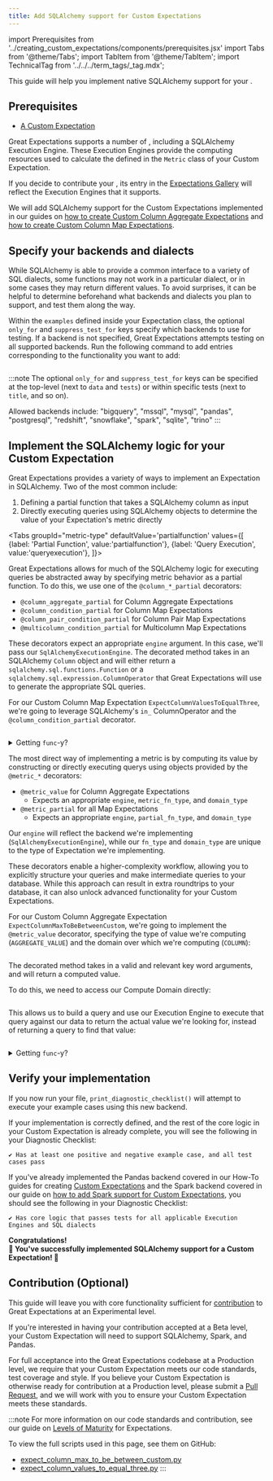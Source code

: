 ```yaml
---
title: Add SQLAlchemy support for Custom Expectations
---
```

import Prerequisites from '../creating_custom_expectations/components/prerequisites.jsx'
import Tabs from '@theme/Tabs';
import TabItem from '@theme/TabItem';
import TechnicalTag from '../../../term_tags/_tag.mdx';

This guide will help you implement native SQLAlchemy support for your <TechnicalTag tag="custom_expectation" text="Custom Expectation" />.

## Prerequisites

<Prerequisites>

 - [A Custom Expectation](../custom_expectations_lp.md)

</Prerequisites>

Great Expectations supports a number of <TechnicalTag tag="execution_engine" text="Execution Engines" />, including a SQLAlchemy Execution Engine. 
These Execution Engines provide the computing resources used to calculate the <TechnicalTag tag="metric" text="Metrics" /> defined in the `Metric` class of your Custom Expectation.

If you decide to contribute your <TechnicalTag tag="expectation" text="Expectation" />, its entry in the [Expectations Gallery](https://greatexpectations.io/expectations/) will reflect the Execution Engines that it supports.

We will add SQLAlchemy support for the Custom Expectations implemented in our guides on [how to create Custom Column Aggregate Expectations](../creating_custom_expectations/how_to_create_custom_column_aggregate_expectations.md) 
and [how to create Custom Column Map Expectations](../creating_custom_expectations/how_to_create_custom_column_map_expectations.md).

## Specify your backends and dialects

While SQLAlchemy is able to provide a common interface to a variety of SQL dialects, some functions may not work in a particular dialect, or in some cases they may return different values. 
To avoid surprises, it can be helpful to determine beforehand what backends and dialects you plan to support, and test them along the way. 

Within the `examples` defined inside your Expectation class, the optional `only_for` and `suppress_test_for` keys specify which backends to use for testing. If a backend is not specified, Great Expectations attempts testing on all supported backends. Run the following command to add entries corresponding to the functionality you want to add: 
    
```python title="Python" name="version-0.17.23 docs/docusaurus/versioned_docs/version-0.17.23/snippets/expect_column_max_to_be_between_custom.py examples"
```

:::note
The optional `only_for` and `suppress_test_for` keys can be specified at the top-level (next to `data` and `tests`) or within specific tests (next to `title`, and so on).

Allowed backends include: "bigquery", "mssql", "mysql", "pandas", "postgresql", "redshift", "snowflake", "spark", "sqlite", "trino"
:::

## Implement the SQLAlchemy logic for your Custom Expectation

Great Expectations provides a variety of ways to implement an Expectation in SQLAlchemy. Two of the most common include:  

1. Defining a partial function that takes a SQLAlchemy column as input
2. Directly executing queries using SQLAlchemy objects to determine the value of your Expectation's metric directly 

<Tabs
  groupId="metric-type"
  defaultValue='partialfunction'
  values={[
  {label: 'Partial Function', value:'partialfunction'},
  {label: 'Query Execution', value:'queryexecution'},
  ]}>

<TabItem value="partialfunction">

Great Expectations allows for much of the SQLAlchemy logic for executing queries be abstracted away by specifying metric behavior as a partial function. 
To do this, we use one of the `@column_*_partial` decorators:
- `@column_aggregate_partial` for Column Aggregate Expectations
- `@column_condition_partial` for Column Map Expectations
- `@column_pair_condition_partial` for Column Pair Map Expectations
- `@multicolumn_condition_partial` for Multicolumn Map Expectations

These decorators expect an appropriate `engine` argument. In this case, we'll pass our `SqlAlchemyExecutionEngine`. 
The decorated method takes in an SQLAlchemy `Column` object and will either return a `sqlalchemy.sql.functions.Function` or a `sqlalchemy.sql.expression.ColumnOperator` that Great Expectations will use to generate the appropriate SQL queries. 
  
For our Custom Column Map Expectation `ExpectColumnValuesToEqualThree`, we're going to leverage SQLAlchemy's `in_` ColumnOperator and the `@column_condition_partial` decorator.

```python title="Python" name="version-0.17.23 docs/docusaurus/versioned_docs/version-0.17.23/snippets/expect_column_values_to_equal_three.py sqlalchemy"
```

<details>
<summary>Getting <code>func</code>-y?</summary>
We can also take advantage of SQLAlchemy's <code>func</code> special object instance. 
<br/>
<code>func</code> allows us to pass common generic functions which SQLAlchemy will compile appropriately for the targeted dialect, 
giving us the flexibility to not have write that targeted code ourselves! 
<br/><br/>
Here's an example from <a href="https://greatexpectations.io/expectations/expect_column_sum_to_be_between">ExpectColumnSumToBeBetween</a>:

```python title="Python"

@column_aggregate_partial(engine=SqlAlchemyExecutionEngine)
def _sqlalchemy(cls, column, **kwargs):
    return sa.func.sum(column)

```

For more on <code>func</code> and the <code>func</code>-tionality it provides, see <a href="https://docs.sqlalchemy.org/en/14/core/functions.html">SQLAlchemy's Functions documentation</a>.
</details>


</TabItem>
<TabItem value="queryexecution">

The most direct way of implementing a metric is by computing its value by constructing or directly executing querys using objects provided by the `@metric_*` decorators:
- `@metric_value` for Column Aggregate Expectations
  - Expects an appropriate `engine`, `metric_fn_type`, and `domain_type`
- `@metric_partial` for all Map Expectations
  - Expects an appropriate `engine`, `partial_fn_type`, and `domain_type`

Our `engine` will reflect the backend we're implementing (`SqlAlchemyExecutionEngine`), while our `fn_type` and `domain_type` are unique to the type of Expectation we're implementing.

These decorators enable a higher-complexity workflow, allowing you to explicitly structure your queries and make intermediate queries to your database. 
While this approach can result in extra roundtrips to your database, it can also unlock advanced functionality for your Custom Expectations.

For our Custom Column Aggregate Expectation `ExpectColumnMaxToBeBetweenCustom`, we're going to implement the `@metric_value` decorator, 
specifying the type of value we're computing (`AGGREGATE_VALUE`) and the domain over which we're computing (`COLUMN`):

```python title="Python" name="version-0.17.23 docs/docusaurus/versioned_docs/version-0.17.23/snippets/expect_column_max_to_be_between_custom.py sql_def"
```

The decorated method takes in a valid <TechnicalTag tag="execution_engine" text="Execution Engine"/> and relevant key word arguments,
and will return a computed value.

To do this, we need to access our Compute Domain directly:

```python title="Python" name="version-0.17.23 docs/docusaurus/versioned_docs/version-0.17.23/snippets/expect_column_max_to_be_between_custom.py sql_selectable"
```

This allows us to build a query and use our Execution Engine to execute that query against our data to return the actual value we're looking for, instead of returning a query to find that value:

```python title="Python" name="version-0.17.23 docs/docusaurus/versioned_docs/version-0.17.23/snippets/expect_column_max_to_be_between_custom.py sql_query"
```

<details>
<summary>Getting <code>func</code>-y?</summary>
While this approach allows for highly complex queries, here we're taking advantage of SQLAlchemy's <code>func</code> special object instance. 
<br/>
<code>func</code> allows us to pass common generic functions which SQLAlchemy will compile appropriately for the targeted dialect, 
giving us the flexibility to not have write that targeted code ourselves!
<br/><br/>
For more on <code>func</code> and the <code>func</code>-tionality it provides, see <a href="https://docs.sqlalchemy.org/en/14/core/functions.html">SQLAlchemy's Functions documentation</a>.
</details>
</TabItem>
</Tabs>

## Verify your implementation

If you now run your file, `print_diagnostic_checklist()` will attempt to execute your example cases using this new backend.

If your implementation is correctly defined, and the rest of the core logic in your Custom Expectation is already complete,
you will see the following in your Diagnostic Checklist:

```console
✔ Has at least one positive and negative example case, and all test cases pass
```

If you've already implemented the Pandas backend covered in our How-To guides for creating [Custom Expectations](../custom_expectations_lp.md) 
and the Spark backend covered in our guide on [how to add Spark support for Custom Expectations](./how_to_add_spark_support_for_an_expectation.md), 
you should see the following in your Diagnostic Checklist:

```console
✔ Has core logic that passes tests for all applicable Execution Engines and SQL dialects
```

<div style={{"text-align":"center"}}>
<p style={{"color":"#8784FF","font-size":"1.4em"}}><b>
Congratulations!<br/>&#127881; You've successfully implemented SQLAlchemy support for a Custom Expectation! &#127881;
</b></p>
</div>

## Contribution (Optional)

This guide will leave you with core functionality sufficient for [contribution](https://github.com/great-expectations/great_expectations/blob/develop/CONTRIBUTING_EXPECTATIONS.md) to Great Expectations at an Experimental level.

If you're interested in having your contribution accepted at a Beta level, your Custom Expectation will need to support SQLAlchemy, Spark, and Pandas.

For full acceptance into the Great Expectations codebase at a Production level, we require that your Custom Expectation meets our code standards, test coverage and style. 
If you believe your Custom Expectation is otherwise ready for contribution at a Production level, please submit a [Pull Request](https://github.com/great-expectations/great_expectations/pulls), and we will work with you to ensure your Custom Expectation meets these standards.

:::note
For more information on our code standards and contribution, see our guide on [Levels of Maturity](../../../contributing/contributing_maturity.md#contributing-expectations) for Expectations.

To view the full scripts used in this page, see them on GitHub:
- [expect_column_max_to_be_between_custom.py](https://github.com/great-expectations/great_expectations/blob/develop/docs/docusaurus/versioned_docs/version-0.17.23/snippets/expect_column_max_to_be_between_custom.py)
- [expect_column_values_to_equal_three.py](https://github.com/great-expectations/great_expectations/blob/develop/docs/docusaurus/versioned_docs/version-0.17.23/snippets/expect_column_values_to_equal_three.py)
:::